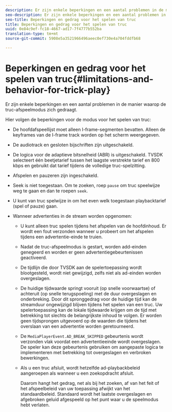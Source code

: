 ```yaml
---
description: Er zijn enkele beperkingen en een aantal problemen in de manier waarop de truc-afspeelmodus zich gedraagt.
seo-description: Er zijn enkele beperkingen en een aantal problemen in de manier waarop de truc-afspeelmodus zich gedraagt.
seo-title: Beperkingen en gedrag voor het spelen van truc
title: Beperkingen en gedrag voor het spelen van truc
uuid: 0e84c9ef-fc18-4667-ad17-7f4777b552ba
translation-type: tm+mt
source-git-commit: 5908e5a3521966496aeec0ef730e4a704fddfb68

---
```



# Beperkingen en gedrag voor het spelen van truc{#limitations-and-behavior-for-trick-play}

Er zijn enkele beperkingen en een aantal problemen in de manier waarop de truc-afspeelmodus zich gedraagt.

<!--<a id="section_8B88E281A0FA4661B4C2C70A0ABED57C"></a>-->

Hier volgen de beperkingen voor de modus voor het spelen van truc:

* De hoofdafspeellijst moet alleen I-frame-segmenten bevatten. Alleen de keyframes van de I-frame track worden op het scherm weergegeven.
* De audiotrack en gesloten bijschriften zijn uitgeschakeld.
* De logica voor de adaptieve bitsnelheid (ABR) is uitgeschakeld. TVSDK selecteert één beetjetarief tussen het laagste verstrekte tarief en 800 kbps en gebruikt dat tarief tijdens de volledige truc-spelzitting.
* Afspelen en pauzeren zijn ingeschakeld.
* Seek is niet toegestaan. Om te zoeken, roep `pause` om truc speelwijze weg te gaan en dan te roepen `seek`.

* U kunt van truc spelwijze in om het even welk toegestaan playbacktarief (spel of pauze) gaan.
* Wanneer advertenties in de stream worden opgenomen:

   * U kunt alleen truc spelen tijdens het afspelen van de hoofdinhoud. Er wordt een fout verzonden wanneer u probeert om het afspelen tijdens een advertentie-einde te truien.
   * Nadat de truc-afspeelmodus is gestart, worden add-einden genegeerd en worden er geen advertentiegebeurtenissen geactiveerd.
   * De tijdlijn die door TVSDK aan de spelertoepassing wordt blootgesteld, wordt niet gewijzigd, zelfs niet als ad-einden worden overgeslagen.
   * De huidige tijdwaarde springt vooruit (op snelle voorwaartse) of achteruit (op snelle terugspoeling) met de duur overgeslagen en onderbreking. Door dit spronggedrag voor de huidige tijd kan de streamduur ongewijzigd blijven tijdens het spelen van een truc. Uw spelertoepassing kan de lokale tijdwaarde krijgen om de tijd met betrekking tot slechts de belangrijkste inhoud te volgen. Er worden geen tijdsprongen uitgevoerd op de waarden die tijdens het overslaan van een advertentie worden geretourneerd.
   * De `MediaPlayerEvent.AD_BREAK_SKIPPED` gebeurtenis wordt verzonden vlak voordat een advertentieeinde wordt overgeslagen. De speler kan deze gebeurtenis gebruiken om aangepaste logica te implementeren met betrekking tot overgeslagen en verbroken bewerkingen.
   * Als u een truc afsluit, wordt hetzelfde ad-playbackbeleid aangeroepen als wanneer u een zoekopdracht afsluit.

      Daarom hangt het gedrag, net als bij het zoeken, af van het feit of het afspeelbeleid van uw toepassing afwijkt van het standaardbeleid. Standaard wordt het laatste overgeslagen en afgebroken geluid afgespeeld op het punt waar u de speelmodus hebt verlaten.

